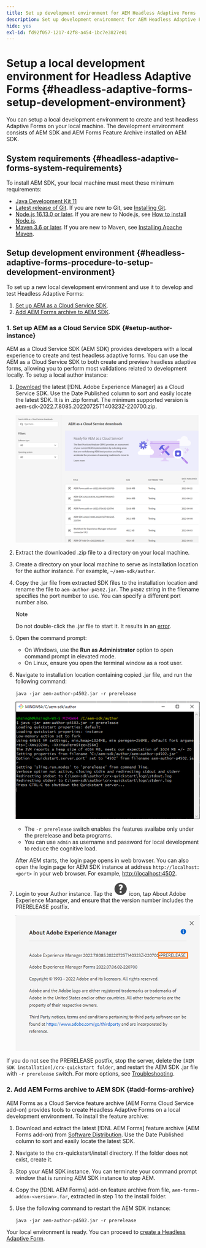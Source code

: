```yaml
---
title: Set up development environment for AEM Headless Adaptive Forms
description: Set up development environment for AEM Headless Adaptive Forms
hide: yes
exl-id: fd92f057-1217-42f8-a454-1bc7e3827e01
---
```

# Setup a local development environment for Headless Adaptive Forms {#headless-adaptive-forms-setup-development-environment}

You can setup a local development environment to create and test headless Adaptive Forms on your local machine. The development environment consists of AEM SDK and AEM Forms Feature Archive installed on AEM SDK.  
<!--
 After a Headless Adaptive Form or related assets are ready on the local development environment, you can deploy the Headless Adaptive Form application to your publishing environment. -- >

You require knowledge to build application using react, Git, and Maven to use Headless Adaptive Forms.

<!-- 

### Download the latest version of AEM as a Cloud Service SDK or Forms feature archive (AEM Forms add-on) from Software Distribution {#software-distribution}

To download the supported version of Adobe Experience Manager as a Cloud Service SDK or Forms feature archive (AEM Forms add-on):

1. Log in to [Software Distribution](https://experience.adobe.com/#/downloads) portal with your Adobe ID.

    >[!NOTE]
    >
    > Your Adobe Organization must be provisioned for AEM as a Cloud Service to download the AEM as a Cloud Service SDK.

1. Navigate to the **[!UICONTROL AEM as a Cloud Service]** tab.
1. Sort by published date in descending order.
1. Click on the latest Adobe Experience Manager as a Cloud Service SDK or Forms feature archive (AEM Forms add-on).
1. Review and accept the EULA. Tap the **[!UICONTROL Download]** button. -->

## System requirements {#headless-adaptive-forms-system-requirements}

To install AEM SDK, your local machine must meet these minimum requirements:

* [Java Development Kit 11](https://experience.adobe.com/#/downloads/content/software-distribution/en/general.html?1_group.propertyvalues.property=.%2Fjcr%3Acontent%2Fmetadata%2Fdc%3AsoftwareType&1_group.propertyvalues.operation=equals&1_group.propertyvalues.0_values=software-type%3Atooling&fulltext=Oracle%7E+JDK%7E+11%7E&orderby=%40jcr%3Acontent%2Fjcr%3AlastModified&orderby.sort=desc&layout=list&p.offset=0&p.limit=14)  
* [Latest release of Git](https://git-scm.com/downloads). If you are new to Git, see [Installing Git](https://git-scm.com/book/en/v2/Getting-Started-Installing-Git).
* [Node.js 16.13.0 or later](https://nodejs.org/en/download/). If you are new to Node.js, see [How to install Node.js](https://nodejs.dev/en/learn/how-to-install-nodejs).
* [Maven 3.6 or later](https://maven.apache.org/download.cgi). If you are new to Maven, see [Installing Apache Maven](https://maven.apache.org/install.html).

## Setup development environment {#headless-adaptive-forms-procedure-to-setup-development-environment}

To set up a new local development environment and use it to develop and test Headless Adaptive Forms:

1. [Set up AEM as a Cloud Service SDK](#setup-author-instance).
1. [Add AEM Forms archive to AEM SDK](#add-forms-archive).

<!--

1. (Optional) [Add Forms-specific users to your local Author instance](#configure-users-and-permissions).
1. (Optional) Install [Adaptive forms builder extension for Microsoft Visual Studio Code](#microsoft-visual-studio-code-extension-for-headless-adaptive-forms). 

-->

### 1. Set up AEM as a Cloud Service SDK {#setup-author-instance}

AEM as a Cloud Service SDK (AEM SDK) provides developers with a local experience to create and test headless adaptive forms. You can use the AEM as a Cloud Service SDK to both create and preview headless adaptive forms, allowing you to perform most validations related to development locally. To setup a local author instance:

1. [Download](https://experience.adobe.com/#/downloads/content/software-distribution/en/aemcloud.html) the latest [!DNL Adobe Experience Manager] as a Cloud Service SDK. Use the Date Published column to sort and easily locate the latest SDK. 
It is in .zip format. The minimum supported version is aem-sdk-2022.7.8085.20220725T140323Z-220700.zip.

    ![Download AEM Cloud Service SDK from Software Distribution portal](assets\software-distribution.png)


1. Extract the downloaded .zip file to a directory on your local machine.
1. Create a directory on your local machine to serve as installation location for the author instance. For example, `~/aem-sdk/author`. 
1. Copy the .jar file from extracted SDK files to the installation location and rename the file to `aem-author-p4502.jar`. The `p4502` string in the filename specifies the port number to use. You can specify a different port number also.

    >[!NOTE]
    >
    > Do not double-click the .jar file to start it. It results in an [error](https://experienceleague.adobe.com/docs/experience-manager-learn/cloud-service/local-development-environment-set-up/aem-runtime.html?lang=en#troubleshooting-double-click).

1. Open the command prompt: 
    * On Windows, use the **Run as Administrator** option to open command prompt in elevated mode.
    * On Linux, ensure you open the terminal window as a root user.

1. Navigate to installation location containing copied .jar file, and run the following command:

    `java -jar aem-author-p4502.jar -r prerelease`

    ![Download AEM Cloud Service SDK from Software Distribution portal](assets\install-sdk.png)

    *  The `-r prerelease` switch enables the features availabe only under the prerelease and beta programs.
    * You can use `admin` as username and password for local development to reduce the cognitive load.

    After AEM starts, the login page opens in web browser. You can also open the login page for AEM SDK instance at address `http://localhost:<port>` in your web browser. For example, [http://localhost:4502](http://localhost:4502).

1. Login to your Author instance. Tap the ![help](/help/assets/Help-icon.svg) icon, tap About Adobe Experience Manager, and ensure that the version number includes the PRERELEASE postfix.

    ![help](/help/assets/prerelease.png)

If you do not see the PRERELEASE postfix, stop the server, delete the `[AEM SDK installation]/crx-quickstart folder`, and restart the AEM SDK .jar file with `-r prerelease` switch. For more options, see [Troubleshooting](/help/troubleshooting.md).

### 2. Add AEM Forms archive to AEM SDK {#add-forms-archive}

AEM Forms as a Cloud Service feature archive (AEM Forms Cloud Service add-on) provides tools to create Headless Adaptive Forms on a local development environment. To install the feature archive:

1. Download and extract the latest [!DNL AEM Forms] feature archive (AEM Forms add-on) from [Software Distribution](https://experience.adobe.com/#/downloads/content/software-distribution/en/aemcloud.html?fulltext=AEM*+Forms*+add*+on*&orderby=%40jcr%3Acontent%2Fjcr%3AlastModified&orderby.sort=desc&layout=list&p.offset=0&p.limit=20). Use the Date Published column to sort and easily locate the latest SDK.

1. Navigate to the crx-quickstart/install directory. If the folder does not exist, create it.
1. Stop your AEM SDK instance. You can terminate your command prompt window that is running AEM SDK instance to stop AEM.
1. Copy the [!DNL AEM Forms] add-on feature archive from file, `aem-forms-addon-<version>.far`, extracted in step 1 to the install folder.
1. Use the following command to restart the AEM SDK instance:

    `java -jar aem-author-p4502.jar -r prerelease`

<!-- 

### 3. (Optional) Configure users and permissions {#configure-users-and-permissions}

Create seperate user accounts for Form Developer, Form Practitioner, and end users. These account help you test Headless Adaptive Forms for various types of users. To create a user account and add roles to the account:

1. Login to your AEM SDK instance.
1. Go to Tools > Security > Users and tap Create. The Create New User wizard opens.
1. In the details tab, specify an ID and Password. All other fields are optional. It is recommended to provide name and an email address.
1. In the Groups tab, search and select user-groups for a user depending on their role. The table below lists all types of users and pre-defined groups for each type of forms users based on their role:
  
    | User Type | AEM Group |
    |---|---|
    | Form developer | [!DNL forms-users] (AEM Forms Users), [!DNL template-authors], [!DNL workflow-users], [!DNL workflow-editors], and [!DNL fdm-authors]  |
    | Customer Experience Lead or UX Designer| [!DNL forms-users], [!DNL template-authors]|
    | AEM administrator | [!DNL aem-administrators], [!DNL fd-administrators] |
    | End user| When a user must log in to view and submit an Adaptive Form, add such users to [!DNL forms-users] group. </br> When no user authentication is required to access Adaptive Forms, do not assign any group to such users.|

<!-- ### 4. (Optional) Install Visual Studio Code extension for headless adaptive forms {#microsoft-visual-studio-code-extension-for-headless-adaptive-forms}

You can use any IDE for developing Headless Adaptive Forms. Adobe provides an extension for Microsoft® Visual Studio Code to make it easier for you to navigate structure and develop headless adaptive forms. The extension adds adaptive forms related IntelliSense capabilities and helps auto-complete headless adaptive forms JSON syntax. It also adds a panel, titled Forms Tree, to help navigate structure of headless adaptive form. To use the extension: 

1. Ensure [Microsoft Visual Studio Code 1.62.0 or later](https://code.visualstudio.com/docs/supporting/FAQ#_how-do-i-find-the-version) is installed. If you have an older version or no version installed, download the latest version from [Microsoft Website](https://code.visualstudio.com/docs/setup/setup-overview)
   >[!NOTE]
   >
   >
   > To use Visual Studio from command line on macOS, see [Launching from the command line](https://code.visualstudio.com/docs/setup/mac#_launching-from-the-command-line).

1. Download the [Adaptive forms builder extension](/help/assets/adaptive-form-builder-0.11.0.vsix).

1. Navigate the directory containing the *adaptive-form-builder-[version].vsix* file.

1. Run the following command or see [Install from a VSIX](https://code.visualstudio.com/docs/editor/extension-marketplace#_install-from-a-vsix) article for detailed instructions to install a Visual Studio Code extension from a VSIX file:

    `code -–install-extension adaptive-form-builder-[version].vsix`

    </br> Replace the [version] with actual version of the extension. For example, `code -–install-extension adaptive-form-builder-0.11.0.vsix`

    </br> 

    ![Installing extension](/help/assets/install-extension.png)

<!-- ## Create and setup a react app

Adaptive forms renderer component is a react based component. It requires a react app to run and render a headless adaptive form. To create and setup react app:

1. Open terminal in Visual Studio code and run the following command to create a react app and installs all related dependencies:

    ```shell
    npx create-react-app [react-app-name] --scripts-version 4.0.3 --template typescript
    ```

    Where [react-app-name] represents name of the project, script version is 4.0.3, and template of type typescript. For example, the following command creates a react app named *headless-forms-demo*.

    ```shell
    npx create-react-app headless-forms-demo --scripts-version 4.0.3 --template typescript
    ```

    It may take some time to create the react app and install all the dependencies. The command creates an empty react app with latest version of react and react-dom dependencies. It does not have any artifacts related to adaptive forms renderer component.

1. Adaptive forms renderer component is based on react spectrum and requires react 16.0.0 and react-dom 16.0.0. To install react 16.0.0 and related dependencies:
    1. Open the Visual Studio code terminal Window or command prompt.
    1. Navigate to the directory of react project.  
    1. Run the following command:

        ```shell
        npm install --save react@16.0.0 react-dom@16.14.0 -force
        ```

1. Run the following command to install adaptive forms renderer component related dependencies:

    ```shell
    npm i --save @aemforms/forms-super-component @aemforms/forms-react-core-components @aemforms/forms-super-component @adobe/react-spectrum @react/react-spectrum
    ```

<!-- 1. Install dependencies for adaptive forms renderer component. Packages for these dependencies are available in Adobe Artifactory. To authenticate with Adobe Artifactory and install dependencies for adaptive forms renderer component:

    1. Create environment variables ARTIFACTORY_USER and ARTIFACTORY_API_TOKEN. The ARTIFACTORY_USER stores Adobe LDAP username and ARTIFACTORY_API_TOKEN stores your [Adobe Artifactory token](https://wiki.corp.adobe.com/display/Artifactory/API+Keys)

    1. Run the following command to set NPM_TOKEN and NPM_EMAIL tokens:

        ```shell

        auth=$(curl -s -u${ARTIFACTORY_USER}:${ARTIFACTORY_API_TOKEN} https://artifactory.corp.adobe.com/artifactory/api/npm/auth)
        export NPM_TOKEN=$(echo "${auth}" | grep "_auth" | awk -F " " '{ print $3 }')
        export NPM_EMAIL=$(echo "${auth}" | grep "email" | awk -F " " '{ print $3 }')
        ```

        These tokens are required to communicated with Adobe Artifactory.

    1. Create a .npmrc file in the react project.

        ![.npmrc file](/help/assets/npmrc.png)

    1. Add the following code to the file:

        ```shell
        @aemforms:registry=https://artifactory.corp.adobe.com/artifactory/api/npm/npm-aem-release/
        @react:registry=https://artifactory.corp.adobe.com/artifactory/api/npm/npm-react-release/
        @quarry:registry=https://artifactory.corp.adobe.com/artifactory/api/npm/npm-adobe-release-local/
        //artifactory.corp.adobe.com/artifactory/api/npm/npm-adobe-release-loca/:_auth=${NPM_TOKEN}
        //artifactory.corp.adobe.com/artifactory/api/npm/npm-aem-release/:_auth=${NPM_TOKEN}
        //artifactory.corp.adobe.com/artifactory/api/npm/npm-react-release/:_auth=${NPM_TOKEN}
        _auth=${NPM_TOKEN}
        email=${NPM_EMAIL}
        always-auth=true
        ```

        It defines the antifactory repositories to use for Headless Adaptive Forms, react, and quarry related scope.
    1. Run the following command to install adaptive forms renderer component related dependencies:

    ```shell
    npm i --save @aemforms/crispr-react-bindings @aemforms/crispr-react-core-components @adobe/react-spectrum @react/react-spectrum
    ``` 
--> 
 Your local environment is ready. You can proceed to [create a Headless Adaptive Form](render-first-headless-adaptive-form.md).

